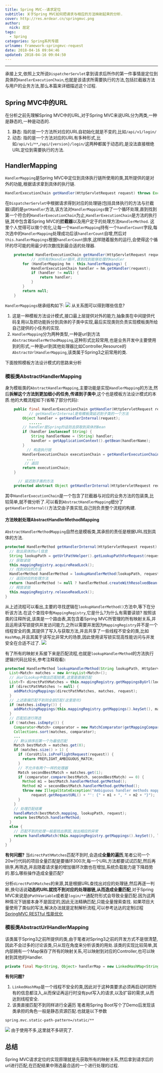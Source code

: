 ```yaml
---
title: Spring MVC--请求定位
subtitle: 关于Spring MVC如何把请求与相应的方法映射起来的分析.
cover: http://res.mrdear.cn/springmvc.png
author: 
  nick: 屈定
tags:
  - Spring
categories: Spring系列专题
urlname: framework-springmvc-request
date: 2018-04-16 09:04:46
updated: 2018-04-16 09:04:50
---
```

<!-- toc -->
- - - - -

承接上文,依照上文所说`DispatcherServlet`拿到请求后所作的第一件事情是定位到具体的`HandlerExecutionChain`,也就是该请求所需要执行的方法,包括拦截器方法与用户的业务方法,那么本篇来详细描述这个过程.

## Spring MVC中的URL
在分析之前先理解Spring MVC中的URL,对于Spring MVC来说URL分为两类,一种是静态的,一种是动态的.
1. 静态: 指的是一个方法所对应的URL自初始化就是不变的,比如`/api/v1/login/`
2. 动态: 指的是一个方法对应的URL有多种形式,比如`/api/v1/**`,`/api/{version}/login/`这两种都属于动态的,是没法直接根绝URL定位到需要执行的方法.

## HandlerMapping
`HandlerMapping`是Spring MVC中定位到具体执行链所使用的类,其所提供的是对外的功能,根据请求拿到具体的执行链.
```java
HandlerExecutionChain getHandler(HttpServletRequest request) throws Exception;
```
在`DispatcherServlet`中根据请求得到对应的处理链(包括具体执行的方法与拦截器)调的是`getHandler`方法,该方法对`HandlerMappings`做了一个循环处理,直到找到第一个符合的`HandlerExecutionChain`为止,`HandlerExecutionChain`是方法的执行链,其中包含着Spring MVC的**拦截器**以及用户定于的处理方法`HandlerMethod`.
这里个人觉得可以做个优化,让每一个`HandlerMapping`持有一个`handlerCount`字段,每次选中的`HandlerMapping`处理成功后该`handlerCount`自增,然后对`this.handlerMappings`根据`handlerCount`排序,这样随着服务的运行,会使得这个循环的尽可能的用最少的次数找到最合适的处理器.
```java
	protected HandlerExecutionChain getHandler(HttpServletRequest request) throws Exception {
            // 对所有的Handler循环,直到找到能够处理的Handler
		for (HandlerMapping hm : this.handlerMappings) {
			HandlerExecutionChain handler = hm.getHandler(request);
			if (handler != null) {
				return handler;
			}
		}
		return null;
	}
```
`HandlerMappings`继承结构如下:
![](http://res.mrdear.cn/1523693617.png)
从关系图可以得到哪些信息?
1. 这是一种模板方法设计模式,接口最上层提供对外的能力,抽象类在中间提供代码复用以及把功能拆分到具体的子类中实现,最后实现类则负责实现模板类所给自己提供的小任务的实现.
2. `HandlerMapping`分为两种类型,一种是url到方法`AbstractHandlerMethodMapping`,这种形式比较常用,也是业务开发中主要使用到的形式,一种是url到其他处理器比如Controller,Resource的`AbstractUrlHandlerMapping`,该类属于Spring3之前常用的类.

下面按照模板方法设计模式的思路来分析

### 模板类AbstractHandlerMapping
身为模板类的`AbstractHandlerMapping`,主要功能是实现`HandlerMapping`的方法,然后**拆解这个方法到更加细小的任务,传递到子类中**,这个也是模板方法设计模式的本质.他的大概流程如下(省略了部分代码):
```java
	public final HandlerExecutionChain getHandler(HttpServletRequest request) throws Exception {
           // getHandlerInternal是有模板类延迟到子类的一个方法
		Object handler = getHandlerInternal(request);
           ......
		// handler是Spring的话则去获取到具体的Bean
		if (handler instanceof String) {
			String handlerName = (String) handler;
			handler = getApplicationContext().getBean(handlerName);
		}
          // 构造执行链
		HandlerExecutionChain executionChain = getHandlerExecutionChain(handler, request);
          ....
         // 返回
		return executionChain;
	}

      // 延迟到子类的方法
	protected abstract Object getHandlerInternal(HttpServletRequest request) throws Exception;
```
其中`HandlerExecutionChain`是一个包含了拦截器与对应的业务方法的包装类,比较简单,就不做分析了.可以看到`AbstractHandlerMapping`细分了`getHandlerInternal()`方法交由子类实现,自己则负责整个流程的构建.

#### 方法映射处理AbstractHandlerMethodMapping
`AbstractHandlerMethodMapping`自然也是模板类,其承担的责任是根据URL找到具体的方法.
```java
protected HandlerMethod getHandlerInternal(HttpServletRequest request) throws Exception {
  // 取出具体的url信息
  String lookupPath = getUrlPathHelper().getLookupPathForRequest(request);
  // 获取读锁
  this.mappingRegistry.acquireReadLock();
  // 找到对应的方法
  HandlerMethod handlerMethod = lookupHandlerMethod(lookupPath, request);
  // 返回对应的处理方法
  return (handlerMethod != null ? handlerMethod.createWithResolvedBean() : null);
  // 释放读锁
  this.mappingRegistry.releaseReadLock();
}
```
从上述流程可以看出,主要的寻找逻辑在`lookupHandlerMethod()`方法中,等下在分析该方法.在这个查找中有`MappingRegistry`,它是什么?为什么有需要读锁?
按照该类的注释所说,该类是一个路由表,其包含着Spring MVC所管理的所有映射关系,并且运用读写锁提供并发访问能力,之所以需要并发因为`MappingRegistry`并不是一个线程安全的类,其提供了写入与获取方法,并且共享了一些线程不安全的类,比如`HashMap`,并且其属于读写比非常大的场景,因此使用读写锁实现高性能访问与并发安全在合适不过了.
![](http://res.mrdear.cn/1523697076.png)

有了所有的映射关系接下来是匹配流程,也就是`lookupHandlerMethod`的方法执行逻辑(代码比较长,参考注释观看):
```java
protected HandlerMethod lookupHandlerMethod(String lookupPath, HttpServletRequest request) throws Exception {
  List<Match> matches = new ArrayList<Match>();
  // 从urlLookup中取出匹配结果,这里是直接匹配
  List<T> directPathMatches = this.mappingRegistry.getMappingsByUrl(lookupPath);
  if (directPathMatches != null) {
    addMatchingMappings(directPathMatches, matches, request);
  }
  // 上述直接匹配不到则全部匹配(这里是坑)
  if (matches.isEmpty()) {
    addMatchingMappings(this.mappingRegistry.getMappings().keySet(), matches, request);
  }
  // 匹配后进行筛选
  if (!matches.isEmpty()) {
    Comparator<Match> comparator = new MatchComparator(getMappingComparator(request));
    Collections.sort(matches, comparator);
    ...
    // 默认排序后第一个为最佳匹配
    Match bestMatch = matches.get(0);
    if (matches.size() > 1) {
      if (CorsUtils.isPreFlightRequest(request)) {
        return PREFLIGHT_AMBIGUOUS_MATCH;
      }
      // 不允许有两个一样的处理器
      Match secondBestMatch = matches.get(1);
      if (comparator.compare(bestMatch, secondBestMatch) == 0) {
        Method m1 = bestMatch.handlerMethod.getMethod();
        Method m2 = secondBestMatch.handlerMethod.getMethod();
        throw new IllegalStateException("Ambiguous handler methods mapped for HTTP path '" +
            request.getRequestURL() + "': {" + m1 + ", " + m2 + "}");
      }
    }
    // 处理匹配结果
    handleMatch(bestMatch.mapping, lookupPath, request);
    return bestMatch.handlerMethod;
  }
  else {
    // 匹配不到的处理一般是找出原因,抛出相应的异常
    return handleNoMatch(this.mappingRegistry.getMappings().keySet(), lookupPath, request);
  }
}
```
**有何问题?**
当`directPathMatches`匹配不到时,会造成**全量的遍历**,笔者公司一个20w行代码的项目全量匹配是要循环300次,每一个URL方法都要试试匹配,然后再排序,再筛选,并且随着请求量的增加循环次数也在增加,系统负载能力是下降趋势的.那么哪些操作造成全量匹配?

分析`directPathMatches`的来源,其是根据URL查找出对应的处理链,然后再逐一判断,换句话说**动态的URL就找不到对应的处理器链,从而造成全量匹配**,对于Spring MVC来说是`@PathVariable`或者是`login/**`通配符形式会导致全量匹配.因为这两种情况下链接本身不是固定的,因此无法精确匹配,只能全量搜索查找.
如果项目大量使用了类似的写法,解决办法就是定制解析流程,可以参考达达的定制过程[SpringMVC RESTful 性能优化](https://tech.imdada.cn/2015/12/23/springmvc-restful-optimize/)

### 模板类AbstractUrlHandlerMapping
该类属于Spring3之前所提供的类,由于笔者对Spring3之前的开发方式不是很清楚,因此不会过多的讨论该类,只从现在角度来分析该类的用处.该类的实现比较简单,其内部拥有一个Map保存了所有的映射关系,可以映射到对应的Controller,也可以映射到其他的Handler.
```java
private final Map<String, Object> handlerMap = new LinkedHashMap<String, Object>();
```
**有何问题?**
1. `LinkedHashMap`是一个线程不安全的类,因此对于这种类要求必须再启动时把所有的信息都注入,从而保证再运行时没有put写入的请求,以及扩容的需求,从而达到线程安全.
2. 该类直接匹配不到同样进行全遍历
笔者用Spring Boot写个了Demo后发现该类承担的角色一般是静态资源匹配.也就是以下参数
```txt
spring.mvc.static-path-pattern=/static/**
```
![](http://res.mrdear.cn/1523700503.png)
由于使用不多,这里就不多研究了.

## 总结
Spring MVC请求定位的实现原理就是先获取所有的映射关系,然后拿到请求后的url进行匹配,在匹配结果中筛选最合适的一个进行处理的过程.